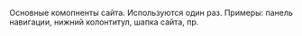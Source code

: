 Основные комопненты сайта. Используются один раз. 
Примеры: панель навигации, нижний колонтитул, шапка сайта, пр.